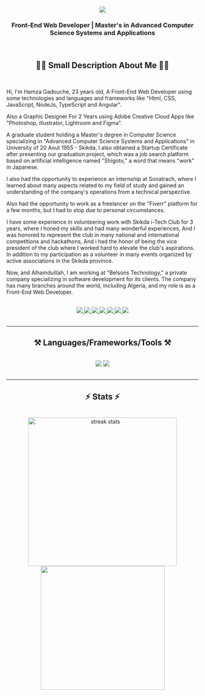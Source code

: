 

<h1 align="center">
    <img src="https://readme-typing-svg.herokuapp.com/?font=Righteous&size=35&center=true&vCenter=true&width=500&height=70&duration=3000&lines=Hi+There!+👋;+I'm+Hamza+GADOUCHE!;" />
</h1>

<h3 align="center">Front-End Web Developer | Master's in Advanced Computer Science Systems and Applications</h3>

<br/>

 <h2 align="center">👨‍💻 Small Description About Me 👨‍💻</h2>
 <br/>
 
<p>Hi, I'm Hamza Gadouche, 23 years old, A Front-End Web Developer using some technologies and languages and frameworks like "Html, CSS, JavaScript, NodeJs, TypeScript and Angular". 

Also a Graphic Designer For 2 Years using Adobe Creative Cloud Apps like "Photoshop, illustrator, Lightroom and Figma".

A graduate student holding a Master's degree in Computer Science specializing in "Advanced Computer Science Systems and Applications" in University of 20 Aout 1955 - Skikda, I also obtained a Startup Certificate after presenting our graduation project, which was a job search platform based on artificial intelligence named "Shigoto," a word that means "work" in Japanese.

I also had the opportunity to experience an internship at Sonatrach, where I learned about many aspects related to my field of study and gained an understanding of the company's operations from a technical perspective.

Also had the opportunity to work as a freelancer on the "Fiverr" platform for a few months, but I had to stop due to personal circumstances.

I have some experience in volunteering work with Skikda i-Tech Club for 3 years, where I honed my skills and had many wonderful experiences, And I was honored to represent the club in many national and international competitions and hackathons, And i had the honor of being the vice president of the club where I worked hard to elevate the club's aspirations. 
In addition to my participation as a volunteer in many events organized by active associations in the Skikda province.

Now, and Alhamduillah, I am working at "Belsons Technology," a private company specializing in software development for its clients. The company has many branches around the world, including Algeria, and my role is as a Front-End Web Developer.</p>

<br/>
 
<div align="center"> 
  <a href="mailto:hamza.gadouche@univ-skikda.dz">
    <img src="https://img.shields.io/badge/Gmail-333333?style=for-the-badge&logo=gmail&logoColor=red" />
  </a>
  <a href="http://www.linkedin.com/in/hamza-gadouche-062b852b9" target="_blank">
     <img src="https://img.shields.io/badge/LinkedIn-0A66C2?style=for-the-badge&logo=linkedin&logoColor=white" target="_blank" /> <!-- sqlite, safari, google-chrome are other good icon options -->
  </a>
  <a href="https://www.instagram.com/hamza_gadouche/" target="_blank">
     <img src="https://img.shields.io/badge/Instagram-cd486b?style=for-the-badge&logo=instagram&logoColor=white" target="_blank" /> <!-- sqlite, safari, google-chrome are other good icon options -->
  </a>
     <a href="https://x.com/hamza_gadouche" target="_blank">
     <img src="https://img.shields.io/badge/X-000000?style=for-the-badge&logo=X&logoColor=white" target="_blank" /> <!-- sqlite, safari, google-chrome are other good icon options -->
  </a>
     <a href="https://medium.com/@hgdz21" target="_blank">
     <img src="https://img.shields.io/badge/Medium-000000?style=for-the-badge&logo=medium&logoColor=white" target="_blank" /> <!-- sqlite, safari, google-chrome are other good icon options -->
  </a>
     <a href="https://www.behance.net/hamzagadouche" target="_blank">
     <img src="https://img.shields.io/badge/Behance-053eff?style=for-the-badge&logo=behance&logoColor=white" target="_blank" /> <!-- sqlite, safari, google-chrome are other good icon options -->
  </a>
  </a>
     <a href="https://dribbble.com/hamza_gadouche" target="_blank">
     <img src="https://img.shields.io/badge/Dribbble-ea4c89?style=for-the-badge&logo=dribbble&logoColor=white" target="_blank" /> <!-- sqlite, safari, google-chrome are other good icon options -->
  </a>
    
</div>

</br>

 <hr/>
 
<h2 align="center">⚒️ Languages/Frameworks/Tools ⚒️</h2>
<br/>
<div align="center">
    <img src="https://skillicons.dev/icons?i=html,css,javascript,angular,typescript,nodejs,bootstrap" />
    <img src="https://skillicons.dev/icons?i=vscode,github,git,photoshop,illustrator,figma,blender" /><br>
</div>

<br/>
<hr/>

<h2 align="center">⚡ Stats ⚡</h2>
<br>
<div align=center>
  <img width=390 src="https://github-readme-streak-stats-salesp07.vercel.app?user=hgdz21&theme=dark&count_private=true&border_radius=10" alt="streak stats"/>
  <br/>
  <img width=325 align="center" src="https://github-readme-stats.vercel.app/api?username=hgdz21&show_icons=true&theme=dark" />
</div>

<br/><br/>


